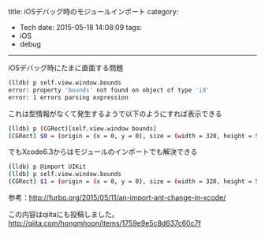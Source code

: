 title: iOSデバッグ時のモジュールインポート
category:
  - Tech
date: 2015-05-18 14:08:09
tags:
- iOS
- debug
---
iOSデバッグ時にたまに直面する問題

``` bash
(lldb) p self.view.window.bounds
error: property 'bounds' not found on object of type 'id'
error: 1 errors parsing expression
```

これは型情報がなくて発生するようで以下のようにすれば表示できる

``` bash
(lldb) p (CGRect)[self.view.window bounds]
(CGRect) $0 = (origin = (x = 0, y = 0), size = (width = 320, height = 568))
```

でもXcode6.3からはモジュールのインポートでも解決できる

``` bash
(lldb) p @import UIKit
(lldb) p self.view.window.bounds
(CGRect) $1 = (origin = (x = 0, y = 0), size = (width = 320, height = 568))
```

参考：http://furbo.org/2015/05/11/an-import-ant-change-in-xcode/

この内容はqiitaにも投稿しました。
http://qiita.com/hongmhoon/items/1759e9e5c8d637c60c7f
